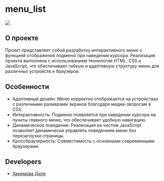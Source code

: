 # menu_list
![]([https://github.com/eexxiist/menu_list/blob/main/%D0%97%D0%B0%D0%BF%D0%B8%D1%81%D1%8C%20%D1%8D%D0%BA%D1%80%D0%B0%D0%BD%D0%B0%202024-02-06%20%D0%B2%2012.52.47.gif)

## О проекте

Проект представляет собой разработку интерактивного меню с функцией отображения подменю при наведении курсора. Реализация проекта выполнена с использованием технологий HTML, CSS и JavaScript, что обеспечивает гибкую и адаптивную структуру меню для различных устройств и браузеров.

## Особенности

+ Адаптивный дизайн: Меню корректно отображается на устройствах с различными размерами экранов благодаря медиа-запросам в CSS.
+ Интерактивность: Подменю появляется при наведении курсора на пункты главного меню, что обеспечивает удобную навигацию.
+ Динамическое поведение: Реализация на чистом JavaScript позволяет динамически управлять поведением меню без перезагрузки страницы.
+ Кроссбраузерность: Совместимость с основными современными браузерами.

## Developers

- [Хакимова Диля](https://github.com/eexxiist)
